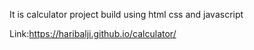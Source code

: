 It is calculator project build using html css and javascript 

Link:https://haribalji.github.io/calculator/
